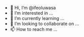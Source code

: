 - 👋 Hi, I’m @ifeoluwasa
- 👀 I’m interested in ...
- 🌱 I’m currently learning ...
- 💞️ I’m looking to collaborate on ...
- 📫 How to reach me ...

<!---
ifeoluwasa/ifeoluwasa is a ✨ special ✨ repository because its `README.md` (this file) appears on your GitHub profile.
You can click the Preview link to take a look at your changes.
--->
